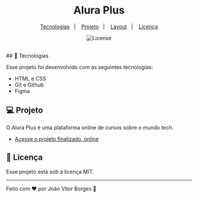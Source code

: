 <h1 align="center"> Alura Plus  </h1>

<p align="center">
  <a href="#-tecnologias">Tecnologias</a>&nbsp;&nbsp;&nbsp;|&nbsp;&nbsp;&nbsp;
  <a href="#-projeto">Projeto</a>&nbsp;&nbsp;&nbsp;|&nbsp;&nbsp;&nbsp;
  <a href="#-layout">Layout</a>&nbsp;&nbsp;&nbsp;|&nbsp;&nbsp;&nbsp;
  <a href="#memo-licença">Licença</a>
</p>

<p align="center">
  <img alt="License" src="https://img.shields.io/static/v1?label=license&message=MIT&color=49AA26&labelColor=000000">
</p>

<br>
## 🚀 Tecnologias

Esse projeto foi desenvolvido com as seguintes tecnologias:

- HTML e CSS
- Git e Github
- Figma

## 💻 Projeto

O Alura Plus é uma plataforma online de cursos sobre o mundo tech.

- [Acesse o projeto finalizado, online](https://joao-vitorb.github.io/aluraplus)

## :memo: Licença

Esse projeto está sob a licença MIT.

---

Feito com ♥ por João Vitor Borges :wave:

